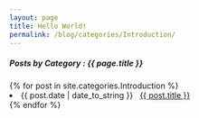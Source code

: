 ```yaml
---
layout: page
title: Hello World!
permalink: /blog/categories/Introduction/
---
```


<h5> Posts by Category : {{ page.title }} </h5>

<div class="card">
{% for post in site.categories.Introduction %}
 <li class="category-posts"><span>{{ post.date | date_to_string }}</span> &nbsp; <a href="{{ post.url }}">{{ post.title }}</a></li>
{% endfor %}
</div>
